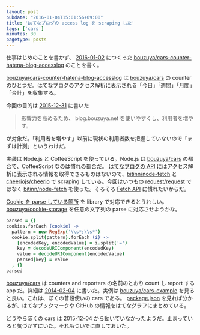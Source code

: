 ```yaml
---
layout: post
pubdate: "2016-01-04T15:01:56+09:00"
title: 'はてなブログの access log を scraping した'
tags: ['cars']
minutes: 30
pagetype: posts
---
```

仕事はじめのことを書かず、 [2016-01-02][] につくった [bouzuya/cars-counter-hatena-blog-accesslog][] のことを書く。

[bouzuya/cars-counter-hatena-blog-accesslog][] は [bouzuya/cars][] の counter のひとつだ。はてなブログのアクセス解析に表示される「今日」「週間」「月間」「合計」を収集する。

今回の目的は [2015-12-31][] に書いた

> 影響力を高めるため、 blog.bouzuya.net を使いやすくし、利用者を増やす。

が対象だ。「利用者を増やす」以前に現状の利用者数を把握していないので「まずは計測」というわけだ。

実装は Node.js と CoffeeScript を使っている。Node.js は [bouzuya/cars][] の都合で、CoffeeScript なのは慣れの都合だ。 [はてなブログの API](http://developer.hatena.ne.jp/ja/documents/blog/apis/atom) にはアクセス解析に表示される情報を取得できるものはないので、[bitinn/node-fetch][] と [cheeriojs/cheerio][] で scraping している。今回はいつもの [request/request][] ではなく [bitinn/node-fetch][] を使った。そろそろ [Fetch API](https://fetch.spec.whatwg.org/) に慣れたいからだ。

[Cookie を parse している箇所](https://github.com/bouzuya/cars-counter-hatena-blog-accesslog/blob/2368a224e05e8d0ade221562ec5628aa1274d9ae/src/index.coffee#L40-L49) を library で対応できるとうれしい。 [bouzuya/cookie-storage][] を任意の文字列の parse に対応させようかな。

```coffee
parsed = {}
cookies.forEach (cookie) ->
  pattern = new RegExp('\\s*;\\s*')
  cookie.split(pattern).forEach (i) ->
    [encodedKey, encodedValue] = i.split('=')
    key = decodeURIComponent(encodedKey)
    value = decodeURIComponent(encodedValue)
    parsed[key] = value
  , {}
parsed
```

[bouzuya/cars][] は counters and reporters  の名前のとおり count し report する app だ。詳細は [2014-02-04][] に書いた。実例は [bouzuya/cars-example][] を見ると良い。これは、ぼくの普段使いの cars である。 [package.json](https://github.com/bouzuya/cars-example/blob/master/package.json) を見れば分かるが、はてなブックマークや GitHub の情報をはてなグラフにまとめている。

どうやらぼくの cars は [2015-12-04][] から動いていなかったようだ。止まっていると気づかずにいた。それもついでに直しておいた。

[2014-02-04]: http://blog.bouzuya.net/2014/02/04/
[2015-12-04]: http://blog.bouzuya.net/2015/12/04/
[2015-12-31]: http://blog.bouzuya.net/2015/12/31/
[2016-01-02]: http://blog.bouzuya.net/2016/01/02/
[bitinn/node-fetch]: https://github.com/bitinn/node-fetch
[bouzuya/cars-counter-hatena-blog-accesslog]: https://github.com/bouzuya/cars-counter-hatena-blog-accesslog
[bouzuya/cars-example]: https://github.com/bouzuya/cars-example
[bouzuya/cars]: https://github.com/bouzuya/cars
[bouzuya/cookie-storage]: https://github.com/bouzuya/cookie-storage
[cheeriojs/cheerio]: https://github.com/cheeriojs/cheerio
[request/request]: https://github.com/request/request
